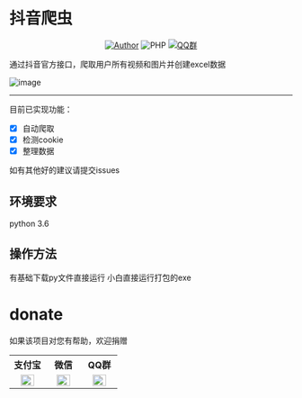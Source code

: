 # 抖音爬虫

<p align="center">
    <a href="https://github.com/raindrop-hb"><img alt="Author" src="https://img.shields.io/badge/author-raindrop-blueviolet"/></a>
    <img alt="PHP" src="https://img.shields.io/badge/code-Python-success"/></a>
    <a href="https://jq.qq.com/?_wv=1027&k=fzhZMSbP"><img alt="QQ群" src="https://img.shields.io/badge/QQ-交流群-blackviolet"/></a>
</p>

通过抖音官方接口，爬取用户所有视频和图片并创建excel数据


![image](https://github.com/raindrop-hb/douyin_spider/assets/72308008/51232a40-5efe-4372-a4dd-f2488b9da0bb)



------
目前已实现功能：


- [x] 自动爬取
- [x] 检测cookie
- [x] 整理数据

如有其他好的建议请提交issues

## 环境要求
python 3.6 

## 操作方法
有基础下载py文件直接运行
小白直接运行打包的exe

# donate
如果该项目对您有帮助，欢迎捐赠
<table>
  <tr>
    <th width="33.3%">支付宝</th>
    <th width="33.3%">微信</th>
    <th width="33.3%">QQ群</th>
  </tr>
  <tr></tr>
  <tr align="center">
    <td><img width="70%" src="![1Z4)%05U_UOCCA_12V{GL32_tmb](https://github.com/raindrop-hb/douyin_spider/assets/72308008/11ec7cb4-3ecd-447b-8ef7-98dd03a45c12)
"></td>
    <td><img width="70%" src="![KXELZF2RGDSH2`F_EIQL~J0_tmb](https://github.com/raindrop-hb/douyin_spider/assets/72308008/21f8b611-91f4-4cee-896f-e5c7f40f755b)
"></td>
      <td><img width="70%" src="![AP~X{Y9J2FQLVRH{DT@ QIH_tmb](https://github.com/raindrop-hb/douyin_spider/assets/72308008/c1fc42fd-d7f6-4e5e-9e1e-2a6c298f3424)
"></td>
  </tr>
</table>
